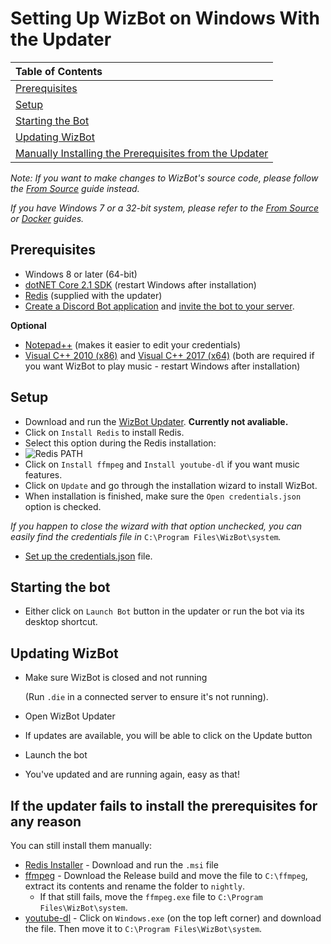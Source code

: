 # Setting Up WizBot on Windows With the Updater

| Table of Contents |
| :--- |
| [Prerequisites](windows-guide.md#prerequisites) |
| [Setup](windows-guide.md#setup) |
| [Starting the Bot](windows-guide.md#starting-the-bot) |
| [Updating WizBot](windows-guide.md#updating-wizbot) |
| [Manually Installing the Prerequisites from the Updater](windows-guide.md#if-the-updater-fails-to-install-the-prerequisites-for-any-reason) |

_Note: If you want to make changes to WizBot's source code, please follow the_ [_From Source_](https://wizbot.readthedocs.io/en/latest/guides/From%20Source/) _guide instead._

_If you have Windows 7 or a 32-bit system, please refer to the_ [_From Source_](https://wizbot.readthedocs.io/en/latest/guides/From%20Source/) _or_ [_Docker_](https://wizbot.readthedocs.io/en/latest/guides/Docker%20Guide/) _guides._

## Prerequisites

* Windows 8 or later \(64-bit\)
* [dotNET Core 2.1 SDK](https://www.microsoft.com/net/download/) \(restart Windows after installation\)
* [Redis](https://github.com/MicrosoftArchive/redis/releases/download/win-3.0.504/Redis-x64-3.0.504.msi) \(supplied with the updater\)
* [Create a Discord Bot application](http://wizbot.readthedocs.io/en/latest/JSON%20Explanations/#creating-discord-bot-application) and [invite the bot to your server](http://wizbot.readthedocs.io/en/latest/JSON%20Explanations/#inviting-your-bot-to-your-server).

**Optional**

* [Notepad++](https://notepad-plus-plus.org/) \(makes it easier to edit your credentials\)
* [Visual C++ 2010 \(x86\)](https://download.microsoft.com/download/1/6/5/165255E7-1014-4D0A-B094-B6A430A6BFFC/vcredist_x86.exe) and [Visual C++ 2017 \(x64\)](https://aka.ms/vs/15/release/vc_redist.x64.exe) \(both are required if you want WizBot to play music - restart Windows after installation\)

## Setup

* Download and run the [WizBot Updater](https://dl.wizbot.cf/). **Currently not avaliable.**
* Click on `Install Redis` to install Redis.
* Select this option during the Redis installation:
* ![Redis PATH](https://i.imgur.com/uUby6Xw.png)
* Click on `Install ffmpeg` and `Install youtube-dl` if you want music features.  
* Click on `Update` and go through the installation wizard to install WizBot.
* When installation is finished, make sure the `Open credentials.json` option is checked.

_If you happen to close the wizard with that option unchecked, you can easily find the credentials file in_ `C:\Program Files\WizBot\system`_._

* [Set up the credentials.json](http://wizbot.readthedocs.io/en/latest/JSON%20Explanations/#setting-up-credentialsjson-file) file.

## Starting the bot

* Either click on `Launch Bot` button in the updater or run the bot via its desktop shortcut.

## Updating WizBot

* Make sure WizBot is closed and not running

  \(Run `.die` in a connected server to ensure it's not running\).

* Open WizBot Updater
* If updates are available, you will be able to click on the Update button
* Launch the bot
* You've updated and are running again, easy as that!

## If the updater fails to install the prerequisites for any reason

You can still install them manually:

* [Redis Installer](https://github.com/MicrosoftArchive/redis/releases/tag/win-3.0.504) - Download and run the `.msi` file
* [ffmpeg](https://ffmpeg.zeranoe.com/builds/) - Download the Release build and move the file to `C:\ffmpeg`, extract its contents and rename the folder to `nightly`.
  * If that still fails, move the `ffmpeg.exe` file to `C:\Program Files\WizBot\system`.
* [youtube-dl](https://rg3.github.io/youtube-dl/download.html) - Click on `Windows.exe` \(on the top left corner\) and download the file. Then move it to `C:\Program Files\WizBot\system`.

